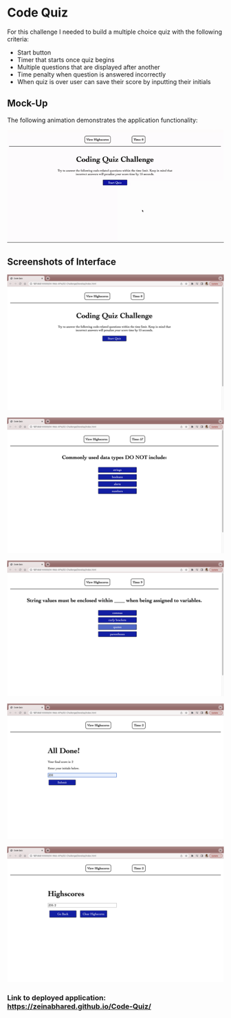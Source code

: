 # Code Quiz 

For this challenge I needed to build a multiple choice quiz with the following criteria: 
* Start button 
* Timer that starts once quiz begins 
* Multiple questions that are displayed after another 
* Time penalty when question is answered incorrectly 
* When quiz is over user can save their score by inputting their initials 

## Mock-Up 

The following animation demonstrates the application functionality: 

![code quiz webpage animation](./assets/images/codequiz.gif)

## Screenshots of Interface 

![screenshot of first page](./assets/images/code-quiz1.png) 

![screenshot of question 1](./assets/images/code-quiz2.png)

![screenshot of questions](./assets/images/code-quiz3.png)

![screenshot of end of quiz](./assets/images/code-quiz4.png)

![screenshot of scoreboard](./assets/images/code-quiz5.png)

### Link to deployed application: https://zeinabhared.github.io/Code-Quiz/

